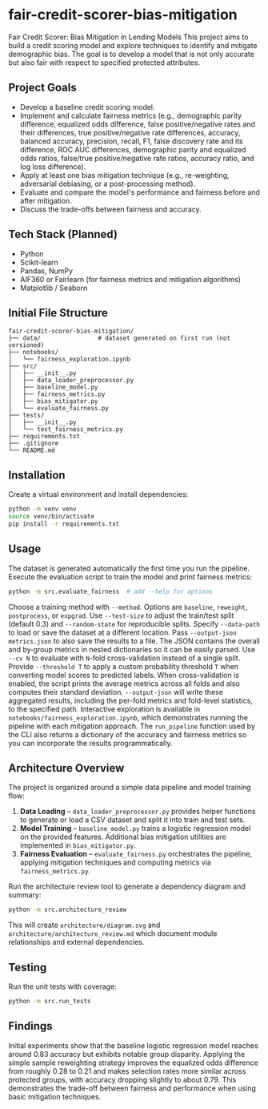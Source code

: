 # fair-credit-scorer-bias-mitigation

Fair Credit Scorer: Bias Mitigation in Lending Models
This project aims to build a credit scoring model and explore techniques to identify and mitigate demographic bias. The goal is to develop a model that is not only accurate but also fair with respect to specified protected attributes.

## Project Goals
- Develop a baseline credit scoring model.
 - Implement and calculate fairness metrics (e.g., demographic parity difference, equalized odds difference,
  false positive/negative rates and their differences, true positive/negative rate
  differences, accuracy, balanced accuracy, precision, recall, F1,
  false discovery rate and its difference, ROC AUC differences,
  demographic parity and equalized odds ratios,
  false/true positive/negative rate ratios, accuracy ratio,
  and log loss difference).
- Apply at least one bias mitigation technique (e.g., re-weighting, adversarial debiasing, or a post-processing method).
- Evaluate and compare the model's performance and fairness before and after mitigation.
- Discuss the trade-offs between fairness and accuracy.

## Tech Stack (Planned)
- Python
- Scikit-learn
- Pandas, NumPy
- AIF360 or Fairlearn (for fairness metrics and mitigation algorithms)
- Matplotlib / Seaborn

## Initial File Structure
```
fair-credit-scorer-bias-mitigation/
├── data/                # dataset generated on first run (not versioned)
├── notebooks/
│   └── fairness_exploration.ipynb
├── src/
│   ├── __init__.py
│   ├── data_loader_preprocessor.py
│   ├── baseline_model.py
│   ├── fairness_metrics.py
│   ├── bias_mitigator.py
│   └── evaluate_fairness.py
├── tests/
│   ├── __init__.py
│   └── test_fairness_metrics.py
├── requirements.txt
├── .gitignore
└── README.md
```

## Installation
Create a virtual environment and install dependencies:
```bash
python -m venv venv
source venv/bin/activate
pip install -r requirements.txt
```

## Usage
The dataset is generated automatically the first time you run the pipeline. Execute the evaluation script to train the model and print fairness metrics:
```bash
python -m src.evaluate_fairness  # add --help for options
```
Choose a training method with `--method`. Options are `baseline`,
`reweight`, `postprocess`, or `expgrad`. Use `--test-size` to adjust the train/test
split (default 0.3) and `--random-state` for reproducible splits.
Specify `--data-path` to load or save the dataset at a different location.
Pass `--output-json metrics.json` to also save the results to a file. The JSON
contains the overall and by‑group metrics in nested dictionaries so it can be
easily parsed.
Use `--cv N` to evaluate with `N`-fold cross-validation instead of a single split.
Provide `--threshold T` to apply a custom probability threshold `T` when
converting model scores to predicted labels.
When cross-validation is enabled, the script prints the average metrics across all folds and
also computes their standard deviation. `--output-json` will write these aggregated results,
including the per-fold metrics and fold-level statistics, to the specified path.
Interactive exploration is available in `notebooks/fairness_exploration.ipynb`,
which demonstrates running the pipeline with each mitigation approach.
The `run_pipeline` function used by the CLI also returns a dictionary of the
accuracy and fairness metrics so you can incorporate the results programmatically.

## Architecture Overview
The project is organized around a simple data pipeline and model training flow:

1. **Data Loading** – `data_loader_preprocessor.py` provides helper functions
   to generate or load a CSV dataset and split it into train and test sets.
2. **Model Training** – `baseline_model.py` trains a logistic regression model
   on the provided features. Additional bias mitigation utilities are implemented
   in `bias_mitigator.py`.
3. **Fairness Evaluation** – `evaluate_fairness.py` orchestrates the pipeline,
   applying mitigation techniques and computing metrics via `fairness_metrics.py`.

Run the architecture review tool to generate a dependency diagram and summary:

```bash
python -m src.architecture_review
```

This will create `architecture/diagram.svg` and `architecture/architecture_review.md`
which document module relationships and external dependencies.

## Testing
Run the unit tests with coverage:
```bash
python -m src.run_tests
```

## Findings
Initial experiments show that the baseline logistic regression model reaches
around 0.83 accuracy but exhibits notable group disparity. Applying the simple
sample reweighting strategy improves the equalized odds difference from roughly
0.28 to 0.21 and makes selection rates more similar across protected groups,
with accuracy dropping slightly to about 0.79. This demonstrates the trade-off
between fairness and performance when using basic mitigation techniques.
